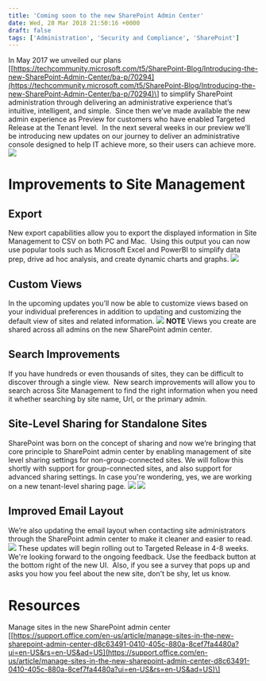 ```yaml
---
title: 'Coming soon to the new SharePoint Admin Center'
date: Wed, 28 Mar 2018 21:50:16 +0000
draft: false
tags: ['Administration', 'Security and Compliance', 'SharePoint']
---
```


In May 2017 we unveiled our plans \[[https://techcommunity.microsoft.com/t5/SharePoint-Blog/Introducing-the-new-SharePoint-Admin-Center/ba-p/70294](https://techcommunity.microsoft.com/t5/SharePoint-Blog/Introducing-the-new-SharePoint-Admin-Center/ba-p/70294)\] to simplify SharePoint administration through delivering an administrative experience that’s intuitive, intelligent, and simple.  Since then we’ve made available the new admin experience as Preview for customers who have enabled Targeted Release at the Tenant level.  In the next several weeks in our preview we’ll be introducing new updates on our journey to deliver an administrative console designed to help IT achieve more, so their users can achieve more. ![](http://wbaer.files.wordpress.com/2018/03/f5fe1-welcome.png)

Improvements to Site Management
===============================

Export
------

New export capabilities allow you to export the displayed information in Site Management to CSV on both PC and Mac.  Using this output you can now use popular tools such as Microsoft Excel and PowerBI to simplify data prep, drive ad hoc analysis, and create dynamic charts and graphs. ![](https://msdnshared.blob.core.windows.net/media/2018/03/ExportToCSV-1024x576.png)

Custom Views
------------

In the upcoming updates you’ll now be able to customize views based on your individual preferences in addition to updating and customizing the default view of sites and related information. ![](https://msdnshared.blob.core.windows.net/media/2018/03/CustomViews-1024x576.png) **NOTE** Views you create are shared across all admins on the new SharePoint admin center.

Search Improvements
-------------------

If you have hundreds or even thousands of sites, they can be difficult to discover through a single view.  New search improvements will allow you to search across Site Management to find the right information when you need it whether searching by site name, Url, or the primary admin.

Site-Level Sharing for Standalone Sites
---------------------------------------

SharePoint was born on the concept of sharing and now we’re bringing that core principle to SharePoint admin center by enabling management of site level sharing settings for non-group-connected sites. We will follow this shortly with support for group-connected sites, and also support for advanced sharing settings. In case you're wondering, yes, we are working on a new tenant-level sharing page. ![](https://msdnshared.blob.core.windows.net/media/2018/03/Sharing1-1024x683.png) ![](https://msdnshared.blob.core.windows.net/media/2018/03/Sharing2-1024x576.png)

Improved Email Layout
---------------------

We’re also updating the email layout when contacting site administrators through the SharePoint admin center to make it cleaner and easier to read. ![](https://msdnshared.blob.core.windows.net/media/2018/03/Email-1024x683.png) These updates will begin rolling out to Targeted Release in 4-8 weeks. We're looking forward to the ongoing feedback. Use the feedback button at the bottom right of the new UI.  Also, if you see a survey that pops up and asks you how you feel about the new site, don't be shy, let us know.

Resources
=========

Manage sites in the new SharePoint admin center \[[https://support.office.com/en-us/article/manage-sites-in-the-new-sharepoint-admin-center-d8c63491-0410-405c-880a-8cef7fa4480a?ui=en-US&rs=en-US&ad=US](https://support.office.com/en-us/article/manage-sites-in-the-new-sharepoint-admin-center-d8c63491-0410-405c-880a-8cef7fa4480a?ui=en-US&rs=en-US&ad=US)\]
